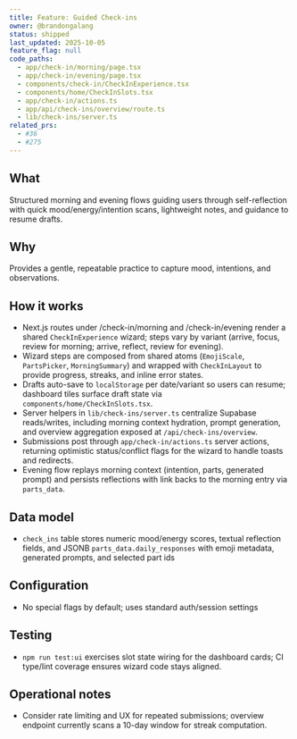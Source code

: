 ```yaml
---
title: Feature: Guided Check-ins
owner: @brandongalang
status: shipped
last_updated: 2025-10-05
feature_flag: null
code_paths:
  - app/check-in/morning/page.tsx
  - app/check-in/evening/page.tsx
  - components/check-in/CheckInExperience.tsx
  - components/home/CheckInSlots.tsx
  - app/check-in/actions.ts
  - app/api/check-ins/overview/route.ts
  - lib/check-ins/server.ts
related_prs:
  - #36
  - #275
---
```


## What
Structured morning and evening flows guiding users through self-reflection with quick mood/energy/intention scans, lightweight notes, and guidance to resume drafts.

## Why
Provides a gentle, repeatable practice to capture mood, intentions, and observations.

## How it works
- Next.js routes under /check-in/morning and /check-in/evening render a shared `CheckInExperience` wizard; steps vary by variant (arrive, focus, review for morning; arrive, reflect, review for evening).
- Wizard steps are composed from shared atoms (`EmojiScale`, `PartsPicker`, `MorningSummary`) and wrapped with `CheckInLayout` to provide progress, streaks, and inline error states.
- Drafts auto-save to `localStorage` per date/variant so users can resume; dashboard tiles surface draft state via `components/home/CheckInSlots.tsx`.
- Server helpers in `lib/check-ins/server.ts` centralize Supabase reads/writes, including morning context hydration, prompt generation, and overview aggregation exposed at `/api/check-ins/overview`.
- Submissions post through `app/check-in/actions.ts` server actions, returning optimistic status/conflict flags for the wizard to handle toasts and redirects.
- Evening flow replays morning context (intention, parts, generated prompt) and persists reflections with link backs to the morning entry via `parts_data`.

## Data model
- `check_ins` table stores numeric mood/energy scores, textual reflection fields, and JSONB `parts_data.daily_responses` with emoji metadata, generated prompts, and selected part ids

## Configuration
- No special flags by default; uses standard auth/session settings

## Testing
- `npm run test:ui` exercises slot state wiring for the dashboard cards; CI type/lint coverage ensures wizard code stays aligned.

## Operational notes
- Consider rate limiting and UX for repeated submissions; overview endpoint currently scans a 10-day window for streak computation.
